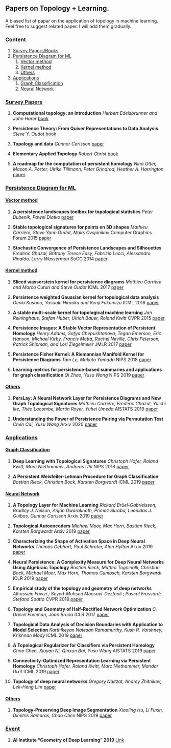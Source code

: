 ## Papers on Topology + Learning.

A biased list of papar on the application of topology in machine learning. Feel free to suggest related paper. I will add them gradually. 

### Content
1. [Survey Papers/Books ](#survey-papers)
2. [Persistence Diagram for ML ](#models)
    1. [Vector method](#kernel-method)
    1. [Kernel method](#kernel-method)
    1. [Others](#Others)
3. [Applications](#applications)
    1. [Graph Classification ](#graph-classification)
    1. [Neural Network](#neural-network)

### [Survey Papers](#content)

1. **Computational topology: an introduction**
*Herbert Edelsbrunner and John Harer* [book](https://www.maths.ed.ac.uk/~v1ranick/papers/edelcomp.pdf)

1. **Persistence Theory: From Quiver Representations to Data Analysis**
  *Steve Y. Oudot* [book](https://geometrica.saclay.inria.fr/team/Steve.Oudot/books/o-pt-fqrtda-15/surv-209.pdf)

1. **Topology and data**
*Gunnar Carlsson* [paper](https://www.ams.org/journals/bull/2009-46-02/S0273-0979-09-01249-X/)

1. **Elementary Applied Topology**
*Robert Ghrist* [book](https://www.math.upenn.edu/~ghrist/notes.html)

1. **A roadmap for the computation of persistent homology**
*Nina Otter, Mason A. Porter, Ulrike Tillmann, Peter Grindrod, Heather A. Harrington* [paper](https://arxiv.org/abs/1506.08903)


### [Persistence Diagram for ML](#content)

#### [Vector method](#content)
1. **A persistence landscapes toolbox for topological statistics**
   *Peter Bubenik, Pawel Dlotko* [paper](https://arxiv.org/abs/1501.00179)

1. **Stable topological signatures for points on 3D shapes**
*Mathieu Carrière, Steve Yann Oudot, Maks Ovsjanikov* Computer Graphics Forum 2015  [paper](https://dl.acm.org/doi/10.1111/cgf.12692)

1. **Stochastic Convergence of Persistence Landscapes and Silhouettes**
*Frédéric Chazal, Brittany Terese Fasy, Fabrizio Lecci, Alessandro Rinaldo, Larry Wasserman* SoCG 2014 [paper](https://arxiv.org/abs/1312.0308)



#### [Kernel method](#content)

1. **Sliced wasserstein kernel for persistence diagrams**
*Mathieu Carriere and Marco Cuturi and Steve Oudot*  ICML 2017 [paper](https://arxiv.org/abs/1706.03358)

1. **Persistence weighted Gaussian kernel for topological data analysis**
*Genki Kusano, Yasuaki Hiraoka and Kenji Fukumizu* ICML 2016 [paper](https://arxiv.org/abs/1601.01741)

1. **A stable multi-scale kernel for topological machine learning**
*Jan Reininghaus, Stefan Huber, Ulrich Bauer, Roland Kwitt* CVPR 2015 [paper](https://arxiv.org/abs/1412.6821)

1. **Persistence Images: A Stable Vector Representation of
Persistent Homology**
*Henry Adams, Sofya Chepushtanova, Tegan Emerson, Eric Hanson, Michael Kirby, Francis Motta, Rachel Neville, Chris Peterson, Patrick Shipman, and Lori Ziegelmeier* JMLR 2017 [paper](http://www.jmlr.org/papers/volume18/16-337/16-337.pdf)

1. **Persistence Fisher Kernel: A Riemannian Manifold Kernel for Persistence Diagrams**
*Tam Le, Makoto Yamada* NIPS 2018 [paper](https://arxiv.org/abs/1802.03569)

1. **Learning metrics for persistence-based summaries and applications for graph classification**
*Qi Zhao, Yusu Wang* NIPS 2019 [paper](https://arxiv.org/abs/1904.12189)

#### [Others](#content)
1. **PersLay: A Neural Network Layer for Persistence Diagrams and New Graph Topological Signatures**
*Mathieu Carrière, Frédéric Chazal, Yuichi Ike, Théo Lacombe, Martin Royer, Yuhei Umeda* AISTATS 2019 [paper](https://arxiv.org/abs/1904.09378)

1. **Understanding the Power of Persistence Pairing via Permutation Test**
*Chen Cai, Yusu Wang* Arxiv 2020 [paper](https://arxiv.org/abs/2001.06058)

### [Applications](#content)
#### [Graph Classification](#content)

1. **Deep Learning with Topological Signatures**
*Christoph Hofer, Roland Kwitt, Marc Niethammer, Andreas Uhl* NIPS 2018 [paper](https://arxiv.org/abs/1707.04041)

1. **A Persistent Weisfeiler-Lehman Procedure for Graph Classification**
*Bastian Rieck, Christian Bock, Karsten Borgwardt* ICML 2019 [paper](http://proceedings.mlr.press/v97/rieck19a.html)

#### [Neural Network](#content)

1. **A Topology Layer for Machine Learning**
*Rickard Brüel-Gabrielsson, Bradley J. Nelson, Anjan Dwaraknath, Primoz Skraba, Leonidas J. Guibas, Gunnar Carlsson*  Arxiv 2019 [paper](https://arxiv.org/abs/1905.12200)
1. **Topological Autoencoders**
*Michael Moor, Max Horn, Bastian Rieck, Karsten Borgwardt* Arxiv 2019 [paper](https://arxiv.org/abs/1906.00722)
1. **Characterizing the Shape of Activation Space in Deep Neural Networks**
*Thomas Gebhart, Paul Schrater, Alan Hylton* Arxiv 2019 [paper](https://arxiv.org/abs/1901.09496)
1. **Neural Persistence: A Complexity Measure for Deep Neural Networks Using Algebraic Topology**
*Bastian Rieck, Matteo Togninalli, Christian Bock, Michael Moor, Max Horn, Thomas Gumbsch, Karsten Borgwardt* ICLR 2019 [paper](https://arxiv.org/abs/1812.09764)
1. **Empirical study of the topology and geometry of deep networks**
*Alhussein Fawzi ; Seyed-Mohsen Moosavi-Dezfooli ; Pascal Frossard; Stefano Soatto* CVPR 2018 [paper](http://openaccess.thecvf.com/content_cvpr_2018/papers/Fawzi_Empirical_Study_of_CVPR_2018_paper.pdf)
1. **Topology and Geometry of Half-Rectified Network Optimization**
*C. Daniel Freeman, Joan Bruna* ICLR 2017 [paper](https://arxiv.org/abs/1611.01540)
1. **Topological Data Analysis of Decision Boundaries with Application to Model Selection**
*Karthikeyan Natesan Ramamurthy, Kush R. Varshney, Krishnan Mody*  ICML 2019 [paper](https://arxiv.org/abs/1805.09949)
1. **A Topological Regularizer for Classifiers via Persistent Homology**
*Chao Chen, Xiuyan Ni, Qinxun Bai, Yusu Wang* AISTATS 2019 [paper](https://arxiv.org/abs/1806.10714)

1. **Connectivity-Optimized Representation Learning via Persistent Homology**
*Christoph Hofer, Roland Kwitt, Marc Niethammer, Mandar Dixit* ICML 2019 [paper](http://proceedings.mlr.press/v97/hofer19a.html)

1. **Topology of deep neural networks**
*Gregory Naitzat, Andrey Zhitnikov, Lek-Heng Lim* [paper](https://openreview.net/forum?id=SkgBfaNKPr)

#### [Others](#content)
1. **Topology-Preserving Deep Image Segmentation**
*Xiaoling Hu, Li Fuxin, Dimitris Samaras, Chao Chen* NIPS 2019 [paper](https://arxiv.org/abs/1906.05404)


### [Event](#content)

1. **AI Institute “Geometry of Deep Learning” 2019**
   [Link](https://www.microsoft.com/en-us/research/event/ai-institute-2019/)